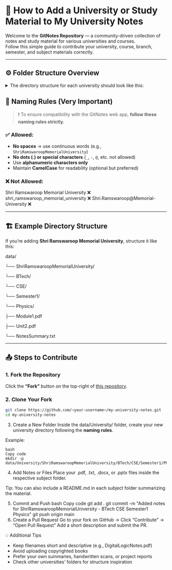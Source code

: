# 🏫 How to Add a University or Study Material to **My University Notes**

Welcome to the **GitNotes Repository** — a community-driven collection of notes and study material for various universities and courses.  
Follow this simple guide to contribute your university, course, branch, semester, and subject materials correctly.

---

## ⚙️ Folder Structure Overview
<details>
<summary>The directory structure for each university should look like this:</summary>

data/

└── UniversityName/

    └── CourseName/

        └── BranchName/

            └── SemesterName/

                └── SubjectName/

                    ├── Notes1.pdf

                    ├── Notes2.pdf
└── README.md

</details>


## 🧭 Naming Rules (Very Important)

> ❗ To ensure compatibility with the GitNotes web app, **follow these naming rules strictly.**

### ✅ Allowed:
- **No spaces** → use continuous words (e.g., `ShriRamswaroopMemorialUniversity`)
- **No dots (.) or special characters** (`_`, `-`, `@`, etc. not allowed)
- Use **alphanumeric characters only**
- Maintain **CamelCase** for readability (optional but preferred)

### ❌ Not Allowed:
Shri Ramswaroop Memorial University ❌
shri_ramswaroop_memorial_university ❌
Shri.Ramswaroop@Memorial-University ❌

---

## 🏗️ Example Directory Structure

If you’re adding **Shri Ramswaroop Memorial University**, structure it like this:

data/

└── ShriRamswaroopMemorialUniversity/

└── BTech/

└── CSE/

└── Semester1/

└── Physics/

├── Module1.pdf

├── Unit2.pdf

└── NotesSummary.txt

---

## 📤 Steps to Contribute

### 1. **Fork the Repository**
Click the **“Fork”** button on the top-right of [this repository](https://github.com/UraniumUtkarsh/my-university-notes).

### 2. **Clone Your Fork**
```bash
git clone https://github.com/<your-username>/my-university-notes.git
cd my-university-notes
```
3. Create a New Folder
Inside the data/University/ folder, create your new university directory following the **naming rules**.

Example:
```
bash
Copy code
mkdir -p data/University/ShriRamswaroopMemorialUniversity/BTech/CSE/Semester1/Physics
```
4. Add Notes or Files
Place your .pdf, .txt, .docx, or .pptx files inside the respective subject folder.

Tip: You can also include a README.md in each subject folder summarizing the material.

5. Commit and Push
bash
Copy code
git add .
git commit -m "Added notes for ShriRamswaroopMemorialUniversity - BTech CSE Semester1 Physics"
git push origin main
6. Create a Pull Request
Go to your fork on GitHub → Click “Contribute” → “Open Pull Request”
Add a short description and submit the PR.

💡 Additional Tips
- Keep filenames short and descriptive (e.g., DigitalLogicNotes.pdf)
- Avoid uploading copyrighted books
- Prefer your own summaries, handwritten scans, or project reports
- Check other universities’ folders for structure inspiration
